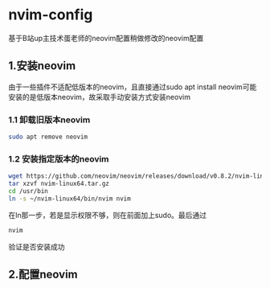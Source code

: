 # nvim-config
基于B站up主技术蛋老师的neovim配置稍做修改的neovim配置

## 1.安装neovim
由于一些插件不适配低版本的neovim，且直接通过sudo apt install neovim可能安装的是低版本neovim，故采取手动安装方式安装neovim
### 1.1 卸载旧版本neovim
```bash
sudo apt remove neovim
```
### 1.2 安装指定版本的neovim
```bash
wget https://github.com/neovim/neovim/releases/download/v0.8.2/nvim-linux64.tar.gz
tar xzvf nvim-linux64.tar.gz
cd /usr/bin
ln -s ~/nvim-linux64/bin/nvim nvim
```
在ln那一步，若是显示权限不够，则在前面加上sudo。最后通过
```bash
nvim
```
验证是否安装成功

## 2.配置neovim
